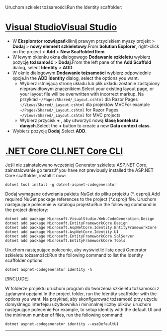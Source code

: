 <span data-ttu-id="742c8-101">Uruchom szkielet tożsamości:</span><span class="sxs-lookup"><span data-stu-id="742c8-101">Run the Identity scaffolder:</span></span>

# <a name="visual-studio"></a>[<span data-ttu-id="742c8-102">Visual Studio</span><span class="sxs-lookup"><span data-stu-id="742c8-102">Visual Studio</span></span>](#tab/visual-studio)

* <span data-ttu-id="742c8-103">W **Eksplorator rozwiązań**kliknij prawym przyciskiem myszy projekt > **Dodaj** > **nowy element szkieletowy**.</span><span class="sxs-lookup"><span data-stu-id="742c8-103">From **Solution Explorer**, right-click on the project > **Add** > **New Scaffolded Item**.</span></span>
* <span data-ttu-id="742c8-104">W lewym okienku okna dialogowego **Dodawanie szkieletu** wybierz pozycję **tożsamość** > **Dodaj**.</span><span class="sxs-lookup"><span data-stu-id="742c8-104">From the left pane of the **Add Scaffold** dialog, select **Identity** > **ADD**.</span></span>
* <span data-ttu-id="742c8-105">W oknie dialogowym **Dodawanie tożsamości** wybierz odpowiednie opcje.</span><span class="sxs-lookup"><span data-stu-id="742c8-105">In the **ADD Identity** dialog, select the options you want.</span></span>
  * <span data-ttu-id="742c8-106">Wybierz istniejącą stronę układu lub plik układu zostanie zastąpiony nieprawidłowym znacznikiem.</span><span class="sxs-lookup"><span data-stu-id="742c8-106">Select your existing layout page, or your layout file will be overwritten with incorrect markup.</span></span> <span data-ttu-id="742c8-107">Na przykład `~/Pages/Shared/_Layout.cshtml` dla Razor Pages `~/Views/Shared/_Layout.cshtml` dla projektów MVC</span><span class="sxs-lookup"><span data-stu-id="742c8-107">For example `~/Pages/Shared/_Layout.cshtml` for Razor Pages `~/Views/Shared/_Layout.cshtml` for MVC projects</span></span>
  * <span data-ttu-id="742c8-108">Wybierz przycisk **+** , aby utworzyć nową **klasę kontekstu danych**.</span><span class="sxs-lookup"><span data-stu-id="742c8-108">Select the **+** button to create a new **Data context class**.</span></span>
* <span data-ttu-id="742c8-109">Wybierz pozycję **Dodaj**.</span><span class="sxs-lookup"><span data-stu-id="742c8-109">Select **ADD**.</span></span>

# <a name="net-core-cli"></a>[<span data-ttu-id="742c8-110">.NET Core CLI</span><span class="sxs-lookup"><span data-stu-id="742c8-110">.NET Core CLI</span></span>](#tab/netcore-cli)

<span data-ttu-id="742c8-111">Jeśli nie zainstalowano wcześniej Generator szkieletu ASP.NET Core, zainstalowanie go teraz:</span><span class="sxs-lookup"><span data-stu-id="742c8-111">If you have not previously installed the ASP.NET Core scaffolder, install it now:</span></span>

```dotnetcli
dotnet tool install -g dotnet-aspnet-codegenerator
```

<span data-ttu-id="742c8-112">Dodaj wymagane odwołania pakietu NuGet do pliku projektu (\*. csproj).</span><span class="sxs-lookup"><span data-stu-id="742c8-112">Add required NuGet package references to the project (\*.csproj) file.</span></span> <span data-ttu-id="742c8-113">Uruchom następujące polecenie w katalogu projektu:</span><span class="sxs-lookup"><span data-stu-id="742c8-113">Run the following command in the project directory:</span></span>

```dotnetcli
dotnet add package Microsoft.VisualStudio.Web.CodeGeneration.Design
dotnet add package Microsoft.EntityFrameworkCore.Design
dotnet add package Microsoft.AspNetCore.Identity.EntityFrameworkCore
dotnet add package Microsoft.AspNetCore.Identity.UI
dotnet add package Microsoft.EntityFrameworkCore.SqlServer
dotnet add package Microsoft.EntityFrameworkCore.Tools
```

<span data-ttu-id="742c8-114">Uruchom następujące polecenie, aby wyświetlić listę opcji Generator szkieletu tożsamości:</span><span class="sxs-lookup"><span data-stu-id="742c8-114">Run the following command to list the Identity scaffolder options:</span></span>

```dotnetcli
dotnet aspnet-codegenerator identity -h
```

[!INCLUDE[](~/includes/scaffoldTFM.md)]

<span data-ttu-id="742c8-115">W folderze projektu uruchom program do tworzenia szkieletu tożsamości z żądanymi opcjami.</span><span class="sxs-lookup"><span data-stu-id="742c8-115">In the project folder, run the Identity scaffolder with the options you want.</span></span> <span data-ttu-id="742c8-116">Na przykład, aby skonfigurować tożsamość przy użyciu domyślnego interfejsu użytkownika i minimalnej liczby plików, uruchom następujące polecenie:</span><span class="sxs-lookup"><span data-stu-id="742c8-116">For example, to setup identity with the default UI and the minimum number of files, run the following command:</span></span>

```dotnetcli
dotnet aspnet-codegenerator identity --useDefaultUI
```

---
